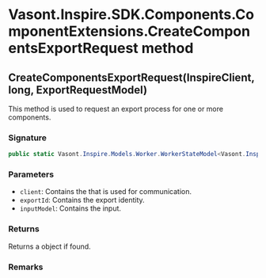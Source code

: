 # Vasont.Inspire.SDK.Components.ComponentExtensions.CreateComponentsExportRequest method
## CreateComponentsExportRequest(InspireClient, long, ExportRequestModel)
This method is used to request an export process for one or more components.

### Signature
```csharp
public static Vasont.Inspire.Models.Worker.WorkerStateModel<Vasont.Inspire.Models.Transfers.MinimalExportStateModel> CreateComponentsExportRequest(InspireClient client, long exportId, ExportRequestModel inputModel)
```
### Parameters
- `client`: Contains the  that is used for communication.
- `exportId`: Contains the export identity.
- `inputModel`: Contains the  input.

### Returns
Returns a  object if found.
### Remarks

